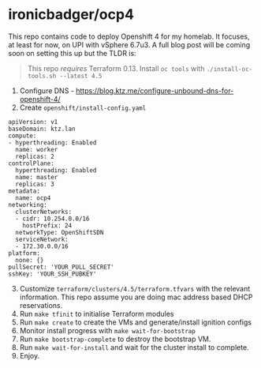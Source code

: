 # ironicbadger/ocp4

This repo contains code to deploy Openshift 4 for my homelab. It focuses, at least for now, on UPI with vSphere 6.7u3. A full blog post will be coming soon on setting this up but the TLDR is:

> This repo *requires* Terraform 0.13. 
  Install `oc tools` with `./install-oc-tools.sh --latest 4.5`

1. Configure DNS - https://blog.ktz.me/configure-unbound-dns-for-openshift-4/
2. Create `openshift/install-config.yaml`

```
apiVersion: v1
baseDomain: ktz.lan
compute:
- hyperthreading: Enabled
  name: worker
  replicas: 2
controlPlane:
  hyperthreading: Enabled
  name: master
  replicas: 3
metadata:
  name: ocp4
networking:
  clusterNetworks:
  - cidr: 10.254.0.0/16
    hostPrefix: 24
  networkType: OpenShiftSDN
  serviceNetwork:
  - 172.30.0.0/16
platform:
  none: {}
pullSecret: 'YOUR_PULL_SECRET'
sshKey: 'YOUR_SSH_PUBKEY'
```

3. Customize `terraform/clusters/4.5/terraform.tfvars` with the relevant information. This repo assume you are doing mac address based DHCP reservations.
4. Run `make tfinit` to initialise Terraform modules
5. Run `make create` to create the VMs and generate/install ignition configs
6. Monitor install progress with `make wait-for-bootstrap`
7. Run `make bootstrap-complete` to destroy the bootstrap VM.
8. Run `make wait-for-install` and wait for the cluster install to complete.
9. Enjoy.